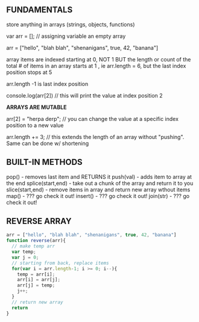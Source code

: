 ## FUNDAMENTALS
store anything in arrays (strings, objects, functions)

var arr = []; // assigning variable an empty array

arr = ["hello", "blah blah", "shenanigans", true, 42, "banana"]

array items are indexed starting at 0, NOT 1
BUT the length or count of the total # of items in an array starts at 1 , ie arr.length = 6, but the last index position stops at 5

arr.length -1 is last index position

console.log(arr[2]) // this will print the value at index position 2

**ARRAYS ARE MUTABLE**

arr[2] = "herpa derp"; // you can change the value at a specific index position to a new value

arr.length += 3; // this extends the length of an array without "pushing". Same can be done w/ shortening


## BUILT-IN METHODS

pop() - removes last item and RETURNS it
push(val) - adds item to array at the end
splice(start,end) - take out a chunk of the array and return it to you
slice(start,end) - remove items in array and return new array wthout items
map() - ??? go check it out!
insert() - ??? go check it out!
join(str) - ??? go check it out!


## REVERSE ARRAY
``` js
arr = ["hello", "blah blah", "shenanigans", true, 42, "banana"]
function reverse(arr){
  // make temp arr
  var temp;
  var j = 0;
  // starting from back, replace items
  for(var i = arr.length-1; i >= 0; i--){
    temp = arr[i];
    arr[i] = arr[j];
    arr[j] = temp;
    j++;
  }
  // return new array
  return
}
```